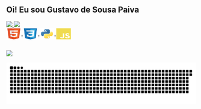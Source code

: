 ## Oi! Eu sou Gustavo de Sousa Paiva
 <div>
  <a href="https://github.com/gustavo2244">
  <img height="180em" src="https://github-readme-stats.vercel.app/api?username=gustavo2244&show_icons=true&theme=dracula&include_all_commits=true&count_private=true"/>
  <img height="180em" src="https://github-readme-stats.vercel.app/api/top-langs/?username=gustavo2244&layout=compact&langs_count=7&theme=dracula"/>
</div>
  
  <img align="center" alt="Gustavo-HTML" height="30" width="40" src="https://raw.githubusercontent.com/devicons/devicon/master/icons/html5/html5-original.svg">
  <img align="center" alt="Gustavo-CSS" height="30" width="40" src="https://raw.githubusercontent.com/devicons/devicon/master/icons/css3/css3-original.svg">
  <img align="center" alt="Gustavo-Python" height="30" width="40" src="https://raw.githubusercontent.com/devicons/devicon/master/icons/python/python-original.svg">
  <img align="center" alt="Gustavo-Js" height="30" width="40" src="https://raw.githubusercontent.com/devicons/devicon/master/icons/javascript/javascript-plain.svg">
  
  ## 
  
  <div> 
  <a href="https://www.linkedin.com/in/gustavo-de-sousa-paiva-05116419b/" target="_blank"><img src="https://img.shields.io/badge/-LinkedIn-%230077B5?style=for-the-badge&logo=linkedin&logoColor=white" target="_blank"></a>
    
 ![Snake animation](https://github.com/gustavo2244/gustavo2244/blob/output/github-contribution-grid-snake.svg)
    
  </div>
